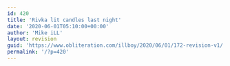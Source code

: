 ```yaml
---
id: 420
title: 'Rivka lit candles last night'
date: '2020-06-01T05:10:00+00:00'
author: 'Mike iLL'
layout: revision
guid: 'https://www.obliteration.com/illboy/2020/06/01/172-revision-v1/'
permalink: '/?p=420'
---
```


